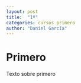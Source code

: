 ```yaml
---
layout: post
title:  "1º"
categories: cursos primero
author: "Daniel García"
---
```


# Primero

Texto sobre primero
